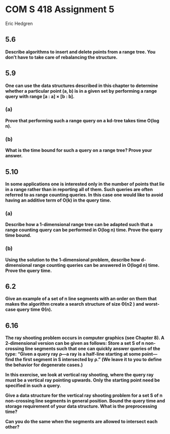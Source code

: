 # COM S 418 Assignment 5
Eric Hedgren

## 5.6
**Describe algorithms to insert and delete points from a range tree. You don’t have to take care of rebalancing the structure.**



## 5.9
**One can use the data structures described in this chapter to determine whether a
particular point (a, b) is in a given set by performing a range query with range
[a : a] × [b : b].**
### (a)
**Prove that performing such a range query on a kd-tree takes time O(log n).**



### (b)
**What is the time bound for such a query on a range tree? Prove your answer.**


## 5.10
**In some applications one is interested only in the number of points that lie in a range rather than in reporting all of them. Such queries are often referred to as range counting queries. In this case one would like to avoid having an additive term of O(k) in the query time.**
### (a)
**Describe how a 1-dimensional range tree can be adapted such that a range counting query can be performed in O(log n) time. Prove the query time bound.**


### (b)
**Using the solution to the 1-dimensional problem, describe how d-dimensional range counting queries can be answered in O(logd n) time. Prove the query time.**


## 6.2
**Give an example of a set of n line segments with an order on them that
makes the algorithm create a search structure of size Θ(n2 ) and worst-case
query time Θ(n).**


## 6.16
**The ray shooting problem occurs in computer graphics (see Chapter 8). 
A 2-dimensional version can be given as follows: Store a set S of n non-crossing line segments such that one can quickly answer queries of the type: “Given a query ray ρ—a ray is a half-line starting at some point—find the first segment in S intersected by ρ.” (We leave it to you to define the behavior for degenerate cases.)**

**In this exercise, we look at vertical ray shooting, where the query ray must be a vertical ray pointing upwards. Only the starting point need be specified in such a query.**

**Give a data structure for the vertical ray shooting problem for a set S of n non-crossing line segments in general position. Bound the query time and storage requirement of your data structure. What is the preprocessing time?**

**Can you do the same when the segments are allowed to intersect each
other?**

